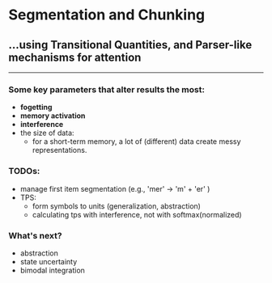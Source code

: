 # Segmentation and Chunking

## ...using Transitional Quantities, and Parser-like mechanisms for attention

____________________________

### Some key parameters that alter results the most:

- **fogetting**
- **memory activation**
- **interference**
- the size of data:
    - for a short-term memory, a lot of (different) data create messy representations.

### TODOs:

- manage first item segmentation (e.g., 'mer' → 'm' + 'er' )
- TPS:
    - form symbols to units (generalization, abstraction)
    - calculating tps with interference, not with softmax(normalized)

### What's next?

- abstraction
- state uncertainty
- bimodal integration
